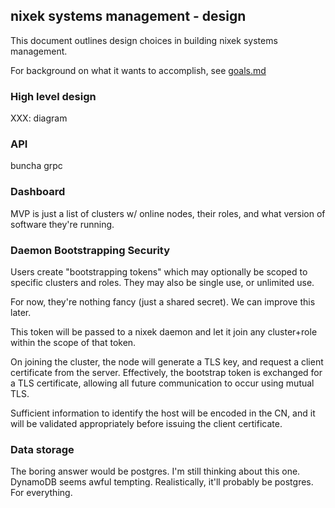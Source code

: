 ## nixek systems management - design

This document outlines design choices in building nixek systems management.

For background on what it wants to accomplish, see [goals.md][goals]

### High level design

XXX: diagram

### API

buncha grpc

### Dashboard

MVP is just a list of clusters w/ online nodes, their roles, and what version
of software they're running.

### Daemon Bootstrapping Security

Users create "bootstrapping tokens" which may optionally be scoped to specific
clusters and roles. They may also be single use, or unlimited use.

For now, they're nothing fancy (just a shared secret). We can improve this
later.

This token will be passed to a nixek daemon and let it join any cluster+role
within the scope of that token.

On joining the cluster, the node will generate a TLS key, and request a client
certificate from the server. Effectively, the bootstrap token is exchanged for
a TLS certificate, allowing all future communication to occur using mutual TLS.

Sufficient information to identify the host will be encoded in the CN, and it
will be validated appropriately before issuing the client certificate.

### Data storage

The boring answer would be postgres. I'm still thinking about this one.
DynamoDB seems awful tempting.
Realistically, it'll probably be postgres. For everything.

[goals]: ./goals.md
